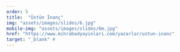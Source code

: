 ```yaml
---
order: 5
title:  "Üstün İnanç"
img: "assets/images/slides/6.jpg"
mobile-img: "assets/images/slides/6m.jpg"
href: "https://www.mihrabadyayinlari.com/yazarlar/ustun-inanc"
target: "_blank" # 
---
```

